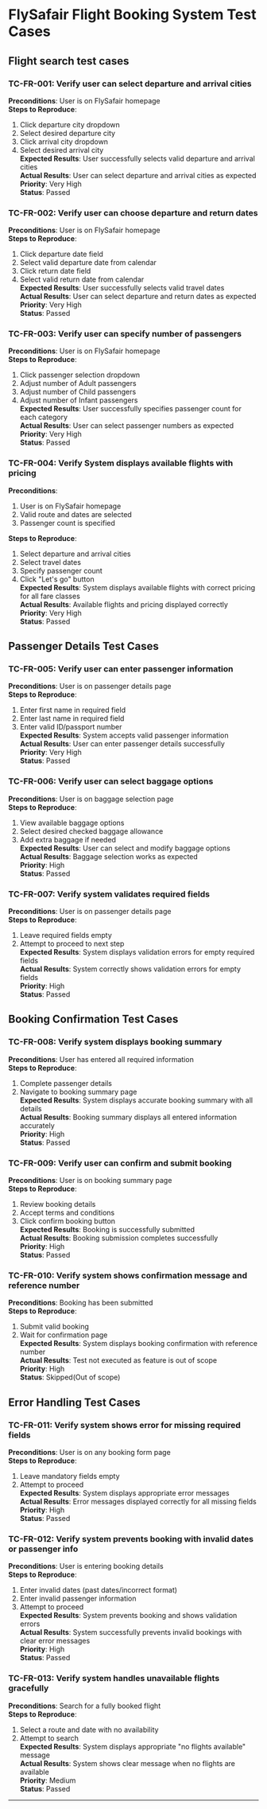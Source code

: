 # FlySafair Flight Booking System Test Cases

## Flight search test cases

### TC-FR-001: Verify user can select departure and arrival cities
**Preconditions**: User is on FlySafair homepage<br>
**Steps to Reproduce**:
1. Click departure city dropdown
2. Select desired departure city
3. Click arrival city dropdown
4. Select desired arrival city<br>
**Expected Results**: User successfully selects valid departure and arrival cities<br>
**Actual Results**: User can select departure and arrival cities as expected<br>
**Priority**: Very High<br>
**Status**: Passed

### TC-FR-002: Verify user can choose departure and return dates
**Preconditions**: User is on FlySafair homepage<br>
**Steps to Reproduce**:
1. Click departure date field
2. Select valid departure date from calendar
3. Click return date field
4. Select valid return date from calendar<br>
**Expected Results**: User successfully selects valid travel dates<br>
**Actual Results**: User can select departure and return dates as expected<br>
**Priority**: Very High<br>
**Status**: Passed

### TC-FR-003: Verify user can specify number of passengers
**Preconditions**: User is on FlySafair homepage<br>
**Steps to Reproduce**:
1. Click passenger selection dropdown
2. Adjust number of Adult passengers 
3. Adjust number of Child passengers
4. Adjust number of Infant passengers<br>
**Expected Results**: User successfully specifies passenger count for each category<br>
**Actual Results**: User can select passenger numbers as expected<br>
**Priority**: Very High<br>
**Status**: Passed

### TC-FR-004: Verify System displays available flights with pricing
**Preconditions**: 
1. User is on FlySafair homepage
2. Valid route and dates are selected
3. Passenger count is specified<br>

**Steps to Reproduce**:
1. Select departure and arrival cities
2. Select travel dates
3. Specify passenger count
4. Click "Let's go" button<br>
**Expected Results**: System displays available flights with correct pricing for all fare classes<br>
**Actual Results**: Available flights and pricing displayed correctly<br>
**Priority**: Very High<br>
**Status**: Passed

## Passenger Details Test Cases

### TC-FR-005: Verify user can enter passenger information
**Preconditions**: User is on passenger details page<br>
**Steps to Reproduce**:
1. Enter first name in required field
2. Enter last name in required field
3. Enter valid ID/passport number<br>
**Expected Results**: System accepts valid passenger information<br>
**Actual Results**: User can enter passenger details successfully<br>
**Priority**: Very High<br>
**Status**: Passed

### TC-FR-006: Verify user can select baggage options
**Preconditions**: User is on baggage selection page<br>
**Steps to Reproduce**:
1. View available baggage options
2. Select desired checked baggage allowance
3. Add extra baggage if needed<br>
**Expected Results**: User can select and modify baggage options<br>
**Actual Results**: Baggage selection works as expected<br>
**Priority**: High<br>
**Status**: Passed

### TC-FR-007: Verify system validates required fields
**Preconditions**: User is on passenger details page<br>
**Steps to Reproduce**:
1. Leave required fields empty
2. Attempt to proceed to next step<br>
**Expected Results**: System displays validation errors for empty required fields<br>
**Actual Results**: System correctly shows validation errors for empty fields<br>
**Priority**: High<br>
**Status**: Passed

## Booking Confirmation Test Cases

### TC-FR-008: Verify system displays booking summary
**Preconditions**: User has entered all required information<br>
**Steps to Reproduce**:
1. Complete passenger details
2. Navigate to booking summary page<br>
**Expected Results**: System displays accurate booking summary with all details<br>
**Actual Results**: Booking summary displays all entered information accurately<br>
**Priority**: High<br>
**Status**: Passed

### TC-FR-009: Verify user can confirm and submit booking
**Preconditions**: User is on booking summary page<br>
**Steps to Reproduce**:
1. Review booking details
2. Accept terms and conditions
3. Click confirm booking button<br>
**Expected Results**: Booking is successfully submitted<br>
**Actual Results**: Booking submission completes successfully<br>
**Priority**: High<br>
**Status**: Passed

### TC-FR-010: Verify system shows confirmation message and reference number
**Preconditions**: Booking has been submitted<br>
**Steps to Reproduce**:
1. Submit valid booking
2. Wait for confirmation page<br>
**Expected Results**: System displays booking confirmation with reference number<br>
**Actual Results**: Test not executed as feature is out of scope<br>
**Priority**: High<br>
**Status**: Skipped(Out of scope)

## Error Handling Test Cases

### TC-FR-011: Verify system shows error for missing required fields
**Preconditions**: User is on any booking form page<br>
**Steps to Reproduce**:
1. Leave mandatory fields empty
2. Attempt to proceed<br>
**Expected Results**: System displays appropriate error messages<br>
**Actual Results**: Error messages displayed correctly for all missing fields<br>
**Priority**: High<br>
**Status**: Passed

### TC-FR-012: Verify system prevents booking with invalid dates or passenger info
**Preconditions**: User is entering booking details<br>
**Steps to Reproduce**:
1. Enter invalid dates (past dates/incorrect format)
2. Enter invalid passenger information
3. Attempt to proceed<br>
**Expected Results**: System prevents booking and shows validation errors<br>
**Actual Results**: System successfully prevents invalid bookings with clear error messages<br>
**Priority**: High<br>
**Status**: Passed

### TC-FR-013: Verify system handles unavailable flights gracefully
**Preconditions**: Search for a fully booked flight<br>
**Steps to Reproduce**:
1. Select a route and date with no availability
2. Attempt to search<br>
**Expected Results**: System displays appropriate "no flights available" message<br>
**Actual Results**: System shows clear message when no flights are available<br>
**Priority**: Medium<br>
**Status**: Passed

---